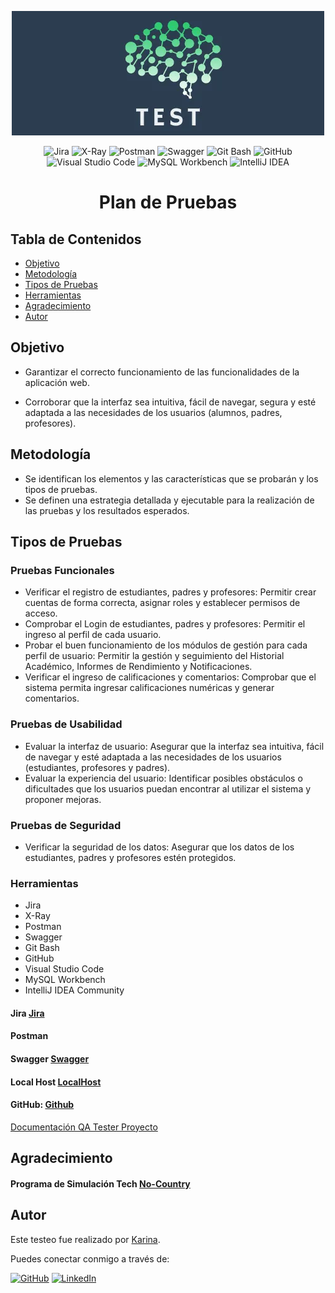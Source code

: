 <p align="center">
    <img src="../FrontEnd/design/img/banner_test.webp" alt="banner test">
</p>

<div align="center">

![Jira](https://img.shields.io/badge/Jira-0052CC?logo=jira&logoColor=white)
![X-Ray](https://img.shields.io/badge/X--Ray-0052CC?logo=x-ray&logoColor=white)
![Postman](https://img.shields.io/badge/Postman-FF6C37?logo=postman&logoColor=white)
![Swagger](https://img.shields.io/badge/Swagger-85EA2D?logo=swagger&logoColor=black)
![Git Bash](https://img.shields.io/badge/Git--Bash-4A4A55?logo=git&logoColor=white)
![GitHub](https://img.shields.io/badge/GitHub-181717?logo=github&logoColor=white)
![Visual Studio Code](https://img.shields.io/badge/VS--Code-0078D4?logo=visual-studio-code&logoColor=white)
![MySQL Workbench](https://img.shields.io/badge/MySQL--Workbench-4479A1?logo=mysql&logoColor=white)
![IntelliJ IDEA](https://img.shields.io/badge/IntelliJ--IDEA-000000?logo=intellij-idea&logoColor=white)

</div>

<h1 align="center">Plan de Pruebas</h1>

## Tabla de Contenidos

- [Objetivo](#objetivo)
- [Metodología](#metodología)
- [Tipos de Pruebas](#tipos-de-pruebas)
- [Herramientas](#herramientas)
- [Agradecimiento](#agradecimiento)
- [Autor](#autor)


## Objetivo
- Garantizar el correcto funcionamiento de las funcionalidades de la aplicación web.

- Corroborar que la interfaz sea intuitiva, fácil de navegar, segura y esté adaptada a las necesidades de los usuarios (alumnos, padres, profesores).

## Metodología
- Se identifican los elementos y las características que se probarán y los tipos de pruebas.
- Se definen una estrategia detallada y ejecutable para la realización de las pruebas y los resultados esperados.

## Tipos de Pruebas

### Pruebas Funcionales
-	Verificar el registro de estudiantes, padres y profesores:  Permitir crear cuentas de forma correcta, asignar roles y establecer permisos de acceso.
- Comprobar el Login de estudiantes, padres y profesores:  Permitir el ingreso al perfil de cada usuario.
- Probar el buen funcionamiento de los módulos de gestión para cada perfil de usuario: Permitir la gestión y seguimiento del Historial Académico, Informes de Rendimiento y Notificaciones.
- Verificar el ingreso de calificaciones y comentarios: Comprobar que el sistema permita ingresar calificaciones numéricas y generar comentarios.

### Pruebas de Usabilidad
- Evaluar la interfaz de usuario: Asegurar que la interfaz sea intuitiva, fácil de navegar y esté adaptada a las necesidades de los usuarios (estudiantes, profesores y padres).
- Evaluar la experiencia del usuario: Identificar posibles obstáculos o dificultades que los usuarios puedan encontrar al utilizar el sistema y proponer mejoras.

### Pruebas de Seguridad
-	Verificar la seguridad de los datos: Asegurar que los datos de los estudiantes, padres y profesores estén protegidos.

### Herramientas
- Jira
- X-Ray
- Postman
- Swagger
- Git Bash
- GitHub
- Visual Studio Code
- MySQL Workbench
- IntelliJ IDEA Community


#### Jira [Jira](https://nocountryjavareact.atlassian.net/jira/software/projects/NC/boards/3/backlog)


#### Postman

#### Swagger [Swagger](http://localhost:8080/swagger-ui/index.html)

#### Local Host [LocalHost](http://localhost:5173)



#### GitHub: [Github](https://github.com/No-Country-simulation/c20-09-ft-java-react)


[Documentación QA Tester Proyecto](https://drive.google.com/drive/folders/1JFawUgZzQCommEs8ZYLS2qZdmqfSD10a?usp=sharing)



## Agradecimiento
#### Programa de Simulación Tech [No-Country](hhttps://www.linkedin.com/company/nocountrytalent/posts/?feedView=all)

## Autor
Este testeo fue realizado por [Karina](mailto:karinareguera@gmail.com).

Puedes conectar conmigo a través de:

[![GitHub](https://img.shields.io/badge/GitHub-KarinaReguera-blue)](https://github.com/KarinaReguera)
[![LinkedIn](https://img.shields.io/badge/LinkedIn-Karina_Reguera-blue)](https://www.linkedin.com/in/karina-reguera/)
